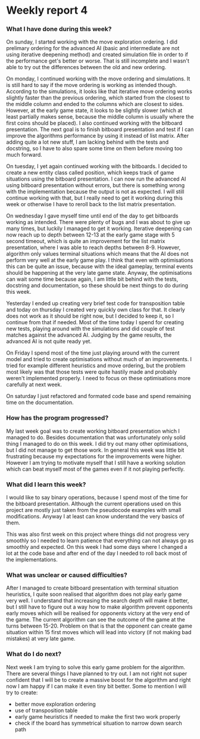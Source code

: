 # Weekly report 4

### What I have done during this week?

On sunday, I started working with the move exploration ordering. I did prelimary ordering for the advanced AI (basic and intermediate are not using iterative deepening method) and created simulation file in order to if the performance get's better or worse. That is still incomplete and I wasn't able to try out the differences between the old and new ordering.

On monday, I continued working with the move ordering and simulations. It is still hard to say if the move ordering is working as intended though. According to the simulations, it looks like that iterative move ordering works slightly faster than the previous ordering, which started from the closest to the middle column and ended to the columns which are closest to sides. However, at the early game state, it looks to be slightly slower (which at least partially makes sense, because the middle column is usually where the first coins should be placed). I also continued working with the bitboard presentation. The next goal is to finish bitboard presentation and test if I can improve the algorithms performance by using it instead of list matrix. After adding quite a lot new stuff, I am lacking behind with the tests and docstring, so I have to also spare some time on them before moving too much forward.

On tuesday, I yet again continued working with the bitboards. I decided to create a new entity class called position, which keeps track of game situations using the bitboard presentation. I can now run the advanced AI using bitboard presentation without errors, but there is something wrong with the implementation because the output is not as expected. I will still continue working with that, but I really need to get it working during this week or otherwise I have to reroll back to the list matrix presentation.

On wednesday I gave myself time until end of the day to get bitboards working as intended. There were plenty of bugs and I was about to give up many times, but luckily I managed to get it working. Iterative deepening can now reach up to depth between 12-13 at the early game stage with 5 second timeout, which is quite an improvement for the list matrix presentation, where I was able to reach depths between 8-9. However, algorithm only values terminal situations which means that the AI does not perform very well at the early game play. I think that even with optimisations this can be quite an issue, because with the ideal gameplay, terminal events should be happening at the very late game state. Anyway, the optimisations can wait some time because again, I am little bit behind with the tests, docstring and documentation, so these should be next things to do during this week.

Yesterday I ended up creating very brief test code for transposition table and today on thursday I created very quickly own class for that. It clearly does not work as it should be right now, but I decided to keep it, so I continue from that if needed. Most of the time today I spend for creating new tests, playing around with the simulations and did couple of test matches against the advanced AI. Judging by the game results, the advanced AI is not quite ready yet.

On Friday I spend most of the time just playing around with the current model and tried to create optimisations without much of an improvements. I tried for example different heuristics and move ordering, but the problem most likely was that those tests were quite hastily made and probably weren't implemented properly. I need to focus on these optimisations more carefully at next week.

On saturday I just refactored and formated code base and spend remaining time on the documentation.

### How has the program progressed?

My last week goal was to create working bitboard presentation which I managed to do. Besides documentation that was unfortunately only solid thing I managed to do on this week. I did try out many other optimisations, but I did not manage to get those work. In general this week was little bit frustrating because my expectations for the improvements were higher. However I am trying to motivate myself that I still have a working solution which can beat myself most of the games even if it not playing perfectly.

### What did I learn this week?

I would like to say binary operations, because I spend most of the time for the bitboard presentation. Although the current operations used on this project are mostly just taken from the pseudocode examples with small modifications. Anyway I at least can know understand the very basics of them.

This was also first week on this project where things did not progress very smoothly so I needed to learn patience that everything can not always go as smoothly and expected. On this week I had some days where I changed a lot at the code base and after end of the day I needed to roll back most of the implementations.

### What was unclear or caused difficulties?

After I managed to create bitboard presentation with terminal situation heuristics, I quite soon realised that algorithm does not play early game very well. I understand that increasing the search depth will make it better, but I still have to figure out a way how to make algorithm prevent opponents early moves which will be realised for opponents victory at the very end of the game. The current algorithm can see the outcome of the game at the turns between 15-20. Problem on that is that the opponent can create game situation within 15 first moves which will lead into victory (if not making bad mistakes) at very late game.

### What do I do next?

Next week I am trying to solve this early game problem for the algorithm. There are several things I have planned to try out. I am not right not super confident that I will be to create a massive boost for the algorithm and right now I am happy if I can make it even tiny bit better. Some to mention I will try to create:

- better move exploration ordering
- use of transposition table
- early game heuristics if needed to make the first two work properly
- check if the board has symmetrical situation to narrow down search path


